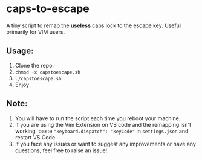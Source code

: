 # caps-to-escape

A tiny script to remap the <b>useless</b> caps lock to the escape key.
Useful primarily for VIM users.

## Usage:
1. Clone the repo.
2. ```chmod +x capstoescape.sh```
3. ```./capstoescape.sh```
4. Enjoy

## Note:
1. You will have to run the script each time you reboot your machine.
2. If you are using the Vim Extension on VS code and the remapping isn't working, paste ```"keyboard.dispatch": "keyCode"``` in ```settings.json``` and restart VS Code.
3. If you face any issues or want to suggest any improvements or have any questions, feel free to raise an issue!
